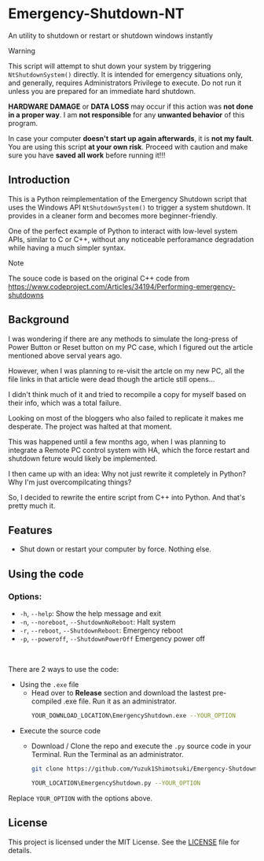 # Emergency-Shutdown-NT

An utility to shutdown or restart or shutdown windows instantly


> [!WARNING]
> This script will attempt to shut down your system by triggering `NtShutdownSystem()` directly. It is intended for emergency situations only, and generally, requires Administrators Privilege to execute. Do not run it unless you are prepared for an immediate hard shutdown.
>
> **HARDWARE DAMAGE** or **DATA LOSS** may occur if this action was **not done in a proper way**. I am **not responsible** for any **unwanted behavior** of this program.
>
> In case your computer **doesn't start up again afterwards**, it is **not my fault**. You are using this script **at your own risk**.
> Proceed with caution and make sure you have **saved all work** before running it!!!

## Introduction

This is a Python reimplementation of the Emergency Shutdown script that uses the Windows API `NtShutdownSystem()` to trigger a system shutdown. It provides in a cleaner form and becomes more beginner-friendly.

One of the perfect example of Python to interact with low-level system APIs, similar to C or C++, without any noticeable perforamance degradation while having a much simpler syntax.


> [!NOTE]
> The souce code is based on the original C++ code from https://www.codeproject.com/Articles/34194/Performing-emergency-shutdowns

## Background

I was wondering if there are any methods to simulate the long-press of Power Button or Reset button on my PC case, which I figured out the article mentioned above serval years ago.

However, when I was planning to re-visit the artcle on my new PC, all the file links in that article were dead though the article still opens...

I didn't think much of it and tried to recompile a copy for myself based on their info, which was a total failure.

Looking on most of the bloggers who also failed to replicate it makes me desperate. The project was halted at that moment.

This was happened until a few months ago, when I was planning to integrate a Remote PC control system with HA, which the force restart and shutdown feture would likely be implemented.

I then came up with an idea: Why not just rewrite it completely in Python? Why I'm just overcompilcating things?

So, I decided to rewrite the entire script from C++ into Python. And that's pretty much it.

## Features

- Shut down or restart your computer by force. Nothing else.

## Using the code

### Options:
  - `-h`, `--help`: Show the help message and exit
  - `-n`, `--noreboot`, `--ShutdownNoReboot`: Halt system
  - `-r`, `--reboot`, `--ShutdownReboot`: Emergency reboot
  - `-p`, `--poweroff`, `--ShutdownPowerOff` Emergency power off

<br>

There are 2 ways to use the code:
- Using the `.exe` file
   - Head over to **Release** section and download the lastest pre-compiled .exe file. Run it as an administrator.
     ```bash
     YOUR_DOWNLOAD_LOCATION\EmergencyShutdown.exe --YOUR_OPTION
     ```
- Execute the source code
   - Download / Clone the repo and execute the `.py` source code in your Terminal. Run the Terminal as an administrator.
     ```bash
     git clone https://github.com/Yuzuk1Shimotsuki/Emergency-Shutdown-NT.git YOUR_LOCATION
     ```
     
     ```bash
     YOUR_LOCATION\EmergencyShutdown.py --YOUR_OPTION
     ```
     
Replace `YOUR_OPTION` with the options above.

## License

This project is licensed under the MIT License. See the [LICENSE](LICENSE) file for details.

